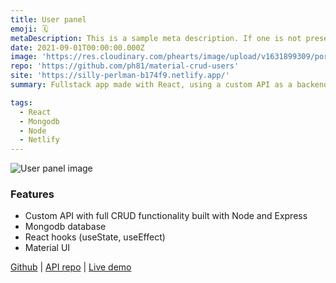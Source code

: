 ```yaml
---
title: User panel
emoji: 🗓
metaDescription: This is a sample meta description. If one is not present in your page/project's front matter, the default metadata.desciption will be used instead.
date: 2021-09-01T00:00:00.000Z
image: 'https://res.cloudinary.com/phearts/image/upload/v1631899309/portfolio/userpanel1.jpg'
repo: 'https://github.com/ph81/material-crud-users'
site: 'https://silly-perlman-b174f9.netlify.app/'
summary: Fullstack app made with React, using a custom API as a backend.

tags:
  - React
  - Mongodb
  - Node
  - Netlify
---
```

![User panel image](https://res.cloudinary.com/phearts/image/upload/v1631899309/portfolio/userpanel1.jpg)

### Features

- Custom API with full CRUD functionality built with Node and Express
- Mongodb database
- React hooks (useState, useEffect)
- Material UI

[Github](https://github.com/ph81/material-crud-users) | [API repo](https://github.com/ph81/node-api-users) | [Live demo](https://silly-perlman-b174f9.netlify.app/)
